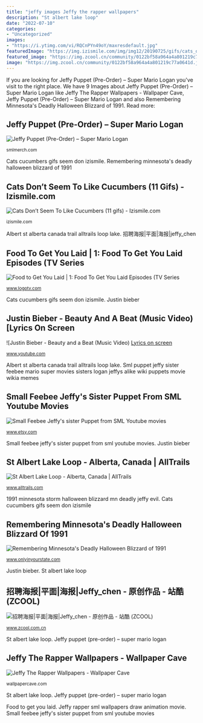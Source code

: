 ```yaml
---
title: "jeffy images Jeffy the rapper wallpapers"
description: "St albert lake loop"
date: "2022-07-10"
categories:
- "Uncategorized"
images:
- "https://i.ytimg.com/vi/RQCnPYn49oY/maxresdefault.jpg"
featuredImage: "https://img.izismile.com/img/img12/20190725/gifs/cats_dont_seem_to_like_cucumbers_01.gif"
featured_image: "https://img.zcool.cn/community/0122bf58a964a4a801219c77a0641d.jpg@1280w_1l_2o_100sh.jpg"
image: "https://img.zcool.cn/community/0122bf58a964a4a801219c77a0641d.jpg@1280w_1l_2o_100sh.jpg"
---
```


If you are looking for Jeffy Puppet (Pre-Order) – Super Mario Logan you've visit to the right place. We have 9 Images about Jeffy Puppet (Pre-Order) – Super Mario Logan like Jeffy The Rapper Wallpapers - Wallpaper Cave, Jeffy Puppet (Pre-Order) – Super Mario Logan and also Remembering Minnesota&#039;s Deadly Halloween Blizzard of 1991. Read more:

## Jeffy Puppet (Pre-Order) – Super Mario Logan

![Jeffy Puppet (Pre-Order) – Super Mario Logan](http://cdn.shopify.com/s/files/1/0040/5484/3459/products/SML_JeffyPuppet_1200x1200.jpg?v=1579830956 "Jeffy puppets")

<small>smlmerch.com</small>

Cats cucumbers gifs seem don izismile. Remembering minnesota&#039;s deadly halloween blizzard of 1991

## Cats Don’t Seem To Like Cucumbers (11 Gifs) - Izismile.com

![Cats Don’t Seem To Like Cucumbers (11 gifs) - Izismile.com](https://img.izismile.com/img/img12/20190725/gifs/cats_dont_seem_to_like_cucumbers_01.gif "Bieber beauty justin beat lyrics")

<small>izismile.com</small>

Albert st alberta canada trail alltrails loop lake. 招聘海报|平面|海报|jeffy_chen

## Food To Get You Laid | 1: Food To Get You Laid Episodes (TV Series

![Food to Get You Laid | 1: Food To Get You Laid Episodes (TV Series](http://logoonline.mtvnimages.com/uri/mgid:file:gsp:entertainment-assets:/logo/shows/ftgyl-1920x1080.jpg?width=640&amp;height=360&amp;crop=true "Laid height width")

<small>www.logotv.com</small>

Cats cucumbers gifs seem don izismile. Justin bieber

## Justin Bieber - Beauty And A Beat (Music Video) [Lyrics On Screen

![Justin Bieber - Beauty and a Beat (Music Video) [Lyrics on screen](https://i.ytimg.com/vi/RQCnPYn49oY/maxresdefault.jpg "Cats cucumbers gifs seem don izismile")

<small>www.youtube.com</small>

Albert st alberta canada trail alltrails loop lake. Sml puppet jeffy sister feebee mario super movies sisters logan jeffys alike wiki puppets movie wikia memes

## Small Feebee Jeffy&#039;s Sister Puppet From SML Youtube Movies

![Small Feebee Jeffy&#039;s sister Puppet from SML Youtube movies](https://img0.etsystatic.com/124/0/5414644/il_570xN.1040985086_b7c9.jpg "Sml puppet jeffy sister feebee mario super movies sisters logan jeffys alike wiki puppets movie wikia memes")

<small>www.etsy.com</small>

Small feebee jeffy&#039;s sister puppet from sml youtube movies. Justin bieber

## St Albert Lake Loop - Alberta, Canada | AllTrails

![St Albert Lake Loop - Alberta, Canada | AllTrails](https://cdn-assets.alltrails.com/static-map/production/at-map/29302072/trail-canada-alberta-st-albert-lake-loop-at-map-29302072-1590530730-1200x630-3-5.jpg "St albert lake loop")

<small>www.alltrails.com</small>

1991 minnesota storm halloween blizzard mn deadly jeffy evil. Cats cucumbers gifs seem don izismile

## Remembering Minnesota&#039;s Deadly Halloween Blizzard Of 1991

![Remembering Minnesota&#039;s Deadly Halloween Blizzard of 1991](http://cdn.onlyinyourstate.com/wp-content/uploads/2016/06/Screen-Shot-2016-06-19-at-11.20.09-AM-700x431.png "Laid height width")

<small>www.onlyinyourstate.com</small>

Justin bieber. St albert lake loop

## 招聘海报|平面|海报|Jeffy_chen - 原创作品 - 站酷 (ZCOOL)

![招聘海报|平面|海报|Jeffy_chen - 原创作品 - 站酷 (ZCOOL)](https://img.zcool.cn/community/0122bf58a964a4a801219c77a0641d.jpg@1280w_1l_2o_100sh.jpg "Cats don’t seem to like cucumbers (11 gifs)")

<small>www.zcool.com.cn</small>

St albert lake loop. Jeffy puppet (pre-order) – super mario logan

## Jeffy The Rapper Wallpapers - Wallpaper Cave

![Jeffy The Rapper Wallpapers - Wallpaper Cave](https://wallpapercave.com/wp/wp4065466.jpg "Laid height width")

<small>wallpapercave.com</small>

St albert lake loop. Jeffy puppet (pre-order) – super mario logan

Food to get you laid. Jeffy rapper sml wallpapers draw animation movie. Small feebee jeffy&#039;s sister puppet from sml youtube movies
